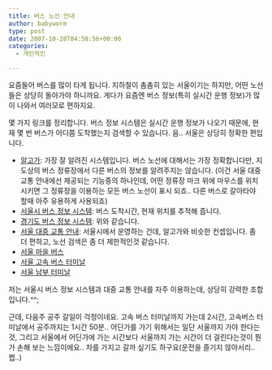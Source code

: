 ```yaml
---
title: 버스 노선 안내
author: babyworm
type: post
date: 2007-10-28T04:58:56+00:00
categories:
  - 개인적인

---
```

요즘들어 버스를 많이 타게 됩니다.
지하철이 촘촘히 있는 서울이기는 하지만, 어떤 노선들은 상당히 돌아가야 하니까요. 게다가 요즘엔 버스 정보(특히 실시간 운행 정보)가 많이 나와서 여러모로 편하지요.

몇 가지 링크를 정리합니다. 버스 정보 시스템은 실시간 운행 정보가 나오기 때문에, 현재 몇 번 버스가 어디쯤 도착했는지 검색할 수 있습니다. 음.. 서울은 상당히 정확한 편입니다.

  * [알고가][1]: 가장 잘 알려진 시스템입니다. 버스 노선에 대해서는 가장 정확합니다만, 지도상의 버스 정류장에서 다른 버스의 정보를 알려주지는 않습니다. (이건 서울 대중 교통 안내에선 제공되는 기능중의 하나인데, 어떤 정류장 마크 위에 마우스를 위치시키면 그 정류장을 이용하는 모든 버스 노선이 표시 되죠.. 다른 버스로 갈아타야 할때 아주 유용하게 사용되죠)
  * [서울시 버스 정보 시스템][2]: 버스 도착시간, 현재 위치를 추적해 줍니다.
  * [경기도 버스 정보 시스템][3]: 위와 같습니다.
  * [서울 대중 교통 안내][4]: 서울시에서 운영하는 건데, 알고가와 비슷한 컨셉입니다. 좀 더 편하고, 노선 검색은 좀 더 제한적인것 같습니다.
  * [서울 마을 버스][5]
  * [서울 고속 버스 터미날][6]
  * [서울 남부 터미날][7]

저는 서울시 버스 정보 시스템과 대중 교통 안내를 자주 이용하는데, 상당히 강력한 조합입니다.^^;

근데, 다음주 공주 갈일이 걱정이네요. 고속 버스 터미날까지 가는데 2시간, 고속버스 터미날에서 공주까지는 1시간 50분.. 어딘가를 가기 위해서는 일단 서울까지 가야 한다는 것, 그리고 서울에서 어딘가에 가는 시간보다 서울까지 가는 시간이 더 걸린다는것이 뭔가 손해 보는 느낌이에요.. 차를 가지고 갈까 싶기도 하구요(운전을 즐기지 않아서리.. 쩝..)


 [1]: http://www.algoga.go.kr/
 [2]: http://www.bis.go.kr/
 [3]: http://www.gbis.go.kr/
 [4]: http://bus.seoul.go.kr/MapService/main.asp
 [5]: http://www.stownbus.co.kr/
 [6]: http://www.exterminal.co.kr/
 [7]: http://www.nambuterminal.co.kr/

